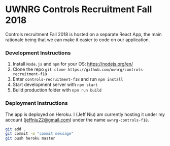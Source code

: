# UWNRG Controls Recruitment Fall 2018

Controls recruitment Fall 2018 is hosted on a separate React App, the main rationale being
that we can make it easier to code on our application.

### Development Instructions

1. Install `Node.js` and `npm` for your OS: https://nodejs.org/en/
2. Clone the repo `git clone https://github.com/uwnrg/controls-recruitment-f18`
3. Enter `controls-recruitment-f18` and run `npm install`
4. Start development server with `npm start`
5. Build production folder with `npm run build`

### Deployment Instructions

The app is deployed on Heroku. I (Jeff Niu) am currently hosting it under my account
(jeffniu22@gmail.com) under the name `uwnrg-controls-f18`.

```bash
git add .
git commit -m "commit message"
git push heroku master
```
